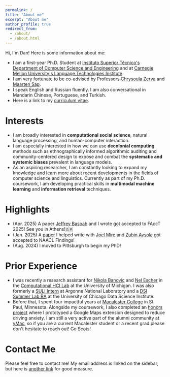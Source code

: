 ```yaml
---
permalink: /
title: "About me"
excerpt: "About me"
author_profile: true
redirect_from: 
  - /about/
  - /about.html
---
```


Hi, I'm Dan! Here is some information about me:
- I am a first-year Ph.D. Student at [Instituto Superior Técnico's Department of Computer Science and Engineering](https://dei.tecnico.ulisboa.pt/) and at [Carnegie Mellon University's Language Technologies Institute](https://www.lti.cs.cmu.edu/).
- I am very fortunate to be co-advised by Professors [Chrysoula Zerva](https://scholar.google.com/citations?user=S5NGkFsAAAAJ&hl=en&oi=ao) and [Maarten Sap](https://maartensap.com/).
- I speak English and Russian fluently. I am also conversational in Mandarin Chinese, Portuguese, and Turkish.
- Here is a link to my [curriculum vitae](https://chechelnitskd.github.io/Chechelnitsky_CV_2024.pdf).

# Interests
- I am broadly interested in **computational social science**, natural language processing, and human-computer interaction. 
- I am especially interested in how we can use **decolonial computing** methods such as ethnographically informed algorithmic auditing and community-centered design to expose and combat the **systematic and systemic biases** prevalent in language models.
- As an aspiring researcher, I am constantly looking to expand my knowledge and learn more about recent developments in the fields of computer science and linguistics. Currently as part of my Ph.D. coursework, I am developing practical skills in **multimodal machine learning** and **information retrieval** techniques.

# Highlights
- (Apr. 2025) A paper [Jeffrey Basoah](https://tat-lab.github.io/people/basoah/) and I wrote got accepted to FAccT 2025! See you in Athens!🇬🇷
- (Jan. 2025) A [paper](https://arxiv.org/abs/2502.12858) I helped write with [Joel Mire](https://joelmire.notion.site/) and [Zubin Aysola](https://www.linkedin.com/in/zubin-aysola/) got accepted to NAACL Findings!
- (Aug. 2024) I moved to Pittsburgh to begin my PhD!

# Prior Experience
- I was recently a research assistant for [Nikola Banovic](https://www.nikolabanovic.net/) and [Nel Escher](https://kescher.github.io/cool-zone/) in the [Computational HCI Lab](https://x.com/comphcilab) at the University of Michigan. I was also formerly a [SULI Intern](https://science.osti.gov/wdts/suli) at Argonne National Laboratory and a [DSI Summer Lab RA](https://datascience.uchicago.edu/education/summerlab/) at the University of Chicago Data Science Institute.
- Before that, I spent four impactful years at [Macalester College](https://www.macalester.edu/) in St. Paul, Minnesota. Alongside my coursework, I also completed an [honors project](https://digitalcommons.macalester.edu/mathcs_honors/69/) where I prototyped a Google Maps extension designed to reduce driving anxiety. I am still a very active part of the alumni community at [yMac](https://www.facebook.com/groups/yMac1/), so if you are a current Macalester student or a recent grad please don't hesitate to reach out! Go Scots!

# Contact Me
Please feel free to contact me! My email address is linked on the sidebar, but here is [another link](mailto:dchechel@cmu.edu) for good measure.
